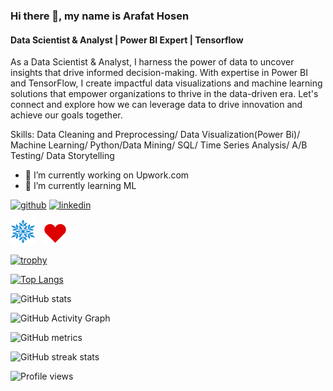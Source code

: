 ### Hi there 👋, my name is Arafat Hosen
#### Data Scientist & Analyst | Power BI Expert | Tensorflow

As a Data Scientist & Analyst, I harness the power of data to uncover insights that drive informed decision-making. With expertise in Power BI and TensorFlow, I create impactful data visualizations and machine learning solutions that empower organizations to thrive in the data-driven era. Let's connect and explore how we can leverage data to drive innovation and achieve our goals together.

Skills: Data Cleaning and Preprocessing/ Data Visualization(Power Bi)/ Machine Learning/ Python/Data Mining/ SQL/ Time Series Analysis/ A/B Testing/ Data Storytelling

- 🔭 I’m currently working on Upwork.com 
- 🌱 I’m currently learning ML 


[<img src='https://cdn.jsdelivr.net/npm/simple-icons@3.0.1/icons/github.svg' alt='github' height='40'>](https://github.com/ArafatSihab)  [<img src='https://cdn.jsdelivr.net/npm/simple-icons@3.0.1/icons/linkedin.svg' alt='linkedin' height='40'>](https://www.linkedin.com/in/arafat-hosen/)  

<a href='https://archiveprogram.github.com/'><img src='https://raw.githubusercontent.com/acervenky/animated-github-badges/master/assets/acbadge.gif' width='40' height='40'></a> <a href='https://docs.github.com/en/github/supporting-the-open-source-community-with-github-sponsors'><img src='https://raw.githubusercontent.com/acervenky/animated-github-badges/master/assets/sponsorbadge.gif' width='35' height='35'></a> 

[![trophy](https://github-profile-trophy.vercel.app/?username=ArafatSihab)](https://github.com/ryo-ma/github-profile-trophy)

[![Top Langs](https://github-readme-stats.vercel.app/api/top-langs/?username=ArafatSihab)](https://github.com/anuraghazra/github-readme-stats)

![GitHub stats](https://github-readme-stats.vercel.app/api?username=ArafatSihab&show_icons=true)  

![GitHub Activity Graph](https://activity-graph.herokuapp.com/graph?username=ArafatSihab)  

![GitHub metrics](https://metrics.lecoq.io/ArafatSihab)  

![GitHub streak stats](https://streak-stats.demolab.com/?user=ArafatSihab)  

![Profile views](https://gpvc.arturio.dev/ArafatSihab)  

